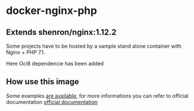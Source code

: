 # docker-nginx-php
## Extends shenron/nginx:1.12.2

Some projects have to be hosted by a sample stand alone container with Nginx + PHP 7.1.

Here Oci8 dependencie has been added


## How use this image
Some examples [are available](https://github.com/shenron/docker-nginx/tree/master/nginx/examples), for more informations you can refer to official documentation [official documentation](https://hub.docker.com/_/nginx/) 

